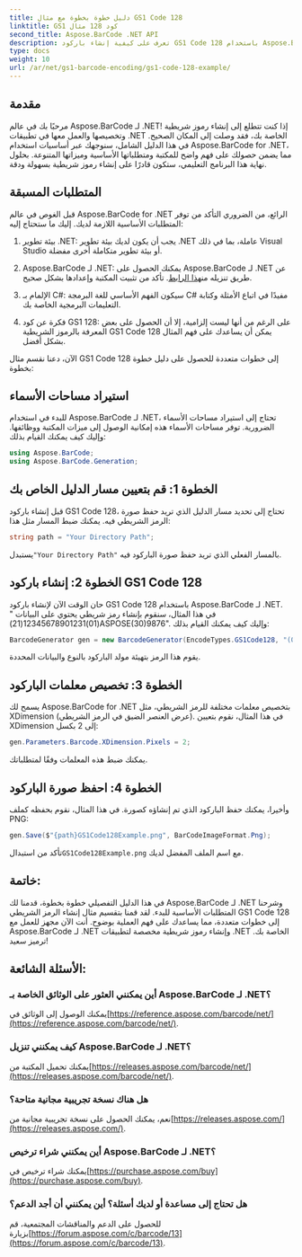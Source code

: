 ```yaml
---
title: دليل خطوة بخطوة مع مثال GS1 Code 128
linktitle: GS1 كود 128 مثال
second_title: Aspose.BarCode .NET API
description: تعرف على كيفية إنشاء باركود GS1 Code 128 باستخدام Aspose.BarCode لـ .NET. دليل خطوة بخطوة لإنشاء الباركود في C#. نبدأ الآن!
type: docs
weight: 10
url: /ar/net/gs1-barcode-encoding/gs1-code-128-example/
---
```


## مقدمة

مرحبًا بك في عالم Aspose.BarCode لـ .NET! إذا كنت تتطلع إلى إنشاء رموز شريطية وتخصيصها والعمل معها في تطبيقات .NET الخاصة بك، فقد وصلت إلى المكان الصحيح. في هذا الدليل الشامل، سنوجهك عبر أساسيات استخدام Aspose.BarCode for .NET، مما يضمن حصولك على فهم واضح للمكتبة ومتطلباتها الأساسية وميزاتها المتنوعة. بحلول نهاية هذا البرنامج التعليمي، ستكون قادرًا على إنشاء رموز شريطية بسهولة ودقة.

## المتطلبات المسبقة
قبل الغوص في عالم Aspose.BarCode for .NET الرائع، من الضروري التأكد من توفر المتطلبات الأساسية اللازمة لديك. إليك ما ستحتاج إليه:

1. بيئة تطوير .NET: يجب أن يكون لديك بيئة تطوير .NET عاملة، بما في ذلك Visual Studio أو بيئة تطوير متكاملة أخرى مفضلة.

2.  Aspose.BarCode لـ .NET: يمكنك الحصول على Aspose.BarCode لـ .NET عن طريق تنزيله من[هذا الرابط](https://releases.aspose.com/barcode/net/). تأكد من تثبيت المكتبة وإعدادها بشكل صحيح.

3. الإلمام بـ C#: سيكون الفهم الأساسي للغة البرمجة C# مفيدًا في اتباع الأمثلة وكتابة التعليمات البرمجية الخاصة بك.

4. فكرة عن كود GS1 128: على الرغم من أنها ليست إلزامية، إلا أن الحصول على بعض المعرفة بالرموز الشريطية GS1 Code 128 يمكن أن يساعدك على فهم المثال بشكل أفضل.

الآن، دعنا نقسم مثال GS1 Code 128 إلى خطوات متعددة للحصول على دليل خطوة بخطوة:

## استيراد مساحات الأسماء
للبدء في استخدام Aspose.BarCode لـ .NET، تحتاج إلى استيراد مساحات الأسماء الضرورية. توفر مساحات الأسماء هذه إمكانية الوصول إلى ميزات المكتبة ووظائفها. وإليك كيف يمكنك القيام بذلك:

```csharp
using Aspose.BarCode;
using Aspose.BarCode.Generation;
```

## الخطوة 1: قم بتعيين مسار الدليل الخاص بك
قبل إنشاء باركود GS1 Code 128، تحتاج إلى تحديد مسار الدليل الذي تريد حفظ صورة الرمز الشريطي فيه. يمكنك ضبط المسار مثل هذا:

```csharp
string path = "Your Directory Path";
```

 يستبدل`"Your Directory Path"` بالمسار الفعلي الذي تريد حفظ صورة الباركود فيه.

## الخطوة 2: إنشاء باركود GS1 Code 128
حان الوقت الآن لإنشاء باركود GS1 Code 128 باستخدام Aspose.BarCode لـ .NET. في هذا المثال، سنقوم بإنشاء رمز شريطي يحتوي على البيانات "(01)12345678901231(21)ASPOSE(30)9876". وإليك كيف يمكنك القيام بذلك:

```csharp
BarcodeGenerator gen = new BarcodeGenerator(EncodeTypes.GS1Code128, "(01)12345678901231(21)ASPOSE(30)9876");
```

يقوم هذا الرمز بتهيئة مولد الباركود بالنوع والبيانات المحددة.

## الخطوة 3: تخصيص معلمات الباركود
يسمح لك Aspose.BarCode for .NET بتخصيص معلمات مختلفة للرمز الشريطي، مثل XDimension (عرض العنصر الضيق في الرمز الشريطي). في هذا المثال، نقوم بتعيين XDimension إلى 2 بكسل:

```csharp
gen.Parameters.Barcode.XDimension.Pixels = 2;
```

يمكنك ضبط هذه المعلمات وفقًا لمتطلباتك.

## الخطوة 4: احفظ صورة الباركود
وأخيرا، يمكنك حفظ الباركود الذي تم إنشاؤه كصورة. في هذا المثال، نقوم بحفظه كملف PNG:

```csharp
gen.Save($"{path}GS1Code128Example.png", BarCodeImageFormat.Png);
```

 تأكد من استبدال`GS1Code128Example.png` مع اسم الملف المفضل لديك.

## خاتمة:
في هذا الدليل التفصيلي خطوة بخطوة، قدمنا لك Aspose.BarCode لـ .NET وشرحنا المتطلبات الأساسية للبدء. لقد قمنا بتقسيم مثال إنشاء الرمز الشريطي GS1 Code 128 إلى خطوات متعددة، مما يساعدك على فهم العملية بوضوح. أنت الآن مجهز للعمل مع Aspose.BarCode لـ .NET وإنشاء رموز شريطية مخصصة لتطبيقات .NET الخاصة بك. ترميز سعيد!


## الأسئلة الشائعة:

### أين يمكنني العثور على الوثائق الخاصة بـ Aspose.BarCode لـ .NET؟
 يمكنك الوصول إلى الوثائق في[https://reference.aspose.com/barcode/net/](https://reference.aspose.com/barcode/net/).

### كيف يمكنني تنزيل Aspose.BarCode لـ .NET؟
 يمكنك تحميل المكتبة من[https://releases.aspose.com/barcode/net/](https://releases.aspose.com/barcode/net/).

### هل هناك نسخة تجريبية مجانية متاحة؟
 نعم، يمكنك الحصول على نسخة تجريبية مجانية من[https://releases.aspose.com/](https://releases.aspose.com/).

### أين يمكنني شراء ترخيص Aspose.BarCode لـ .NET؟
 يمكنك شراء ترخيص في[https://purchase.aspose.com/buy](https://purchase.aspose.com/buy).

### هل تحتاج إلى مساعدة أو لديك أسئلة؟ أين يمكنني أن أجد الدعم؟
للحصول على الدعم والمناقشات المجتمعية، قم بزيارة[https://forum.aspose.com/c/barcode/13](https://forum.aspose.com/c/barcode/13).